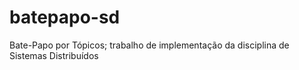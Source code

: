 # batepapo-sd
Bate-Papo por Tópicos; trabalho de implementação da disciplina de Sistemas Distribuídos
